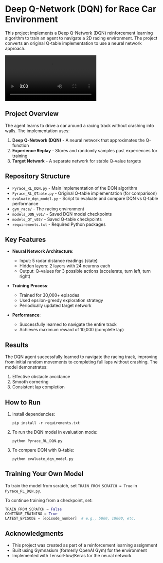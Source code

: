 # Deep Q-Network (DQN) for Race Car Environment

This project implements a Deep Q-Network (DQN) reinforcement learning algorithm to train an agent to navigate a 2D racing environment. The project converts an original Q-table implementation to use a neural network approach.

![Race Car Demo](/videos/demo.mp4)

## Project Overview

The agent learns to drive a car around a racing track without crashing into walls. The implementation uses:

1. **Deep Q-Network (DQN)** - A neural network that approximates the Q-function
2. **Experience Replay** - Stores and randomly samples past experiences for training
3. **Target Network** - A separate network for stable Q-value targets

## Repository Structure

- `Pyrace_RL_DQN.py` - Main implementation of the DQN algorithm
- `Pyrace_RL_QTable.py` - Original Q-table implementation (for comparison)
- `evaluate_dqn_model.py` - Script to evaluate and compare DQN vs Q-table performance
- `gym_race/` - The racing environment
- `models_DQN_v01/` - Saved DQN model checkpoints
- `models_QT_v02/` - Saved Q-table checkpoints
- `requirements.txt` - Required Python packages

## Key Features

- **Neural Network Architecture**:
  - Input: 5 radar distance readings (state)
  - Hidden layers: 2 layers with 24 neurons each
  - Output: Q-values for 3 possible actions (accelerate, turn left, turn right)

- **Training Process**:
  - Trained for 30,000+ episodes
  - Used epsilon-greedy exploration strategy
  - Periodically updated target network

- **Performance**:
  - Successfully learned to navigate the entire track
  - Achieves maximum reward of 10,000 (complete lap)

## Results

The DQN agent successfully learned to navigate the racing track, improving from initial random movements to completing full laps without crashing. The model demonstrates:

1. Effective obstacle avoidance
2. Smooth cornering
3. Consistent lap completion

## How to Run

1. Install dependencies:
   ```
   pip install -r requirements.txt
   ```

2. To run the DQN model in evaluation mode:
   ```
   python Pyrace_RL_DQN.py
   ```

3. To compare DQN with Q-table:
   ```
   python evaluate_dqn_model.py
   ```

## Training Your Own Model

To train the model from scratch, set `TRAIN_FROM_SCRATCH = True` in `Pyrace_RL_DQN.py`.

To continue training from a checkpoint, set:
```python
TRAIN_FROM_SCRATCH = False
CONTINUE_TRAINING = True
LATEST_EPISODE = [episode_number]  # e.g., 5000, 10000, etc.
```

## Acknowledgments

- This project was created as part of a reinforcement learning assignment
- Built using Gymnasium (formerly OpenAI Gym) for the environment
- Implemented with TensorFlow/Keras for the neural network 